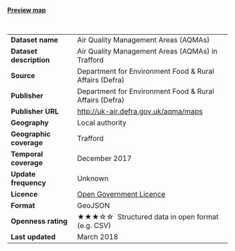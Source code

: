 <strong>[Preview map](https://www.trafforddatalab.io/spatial_data/AQMA/trafford_aqma_styled.geojson)</strong>

</br>

<table>
<colgroup>
<col style="text-align:left;"/>
<col style="text-align:left;"/>
</colgroup>

<tbody>
<tr>
	<td style="text-align:left;"><strong>Dataset name</strong></td>
	<td style="text-align:left;">Air Quality Management Areas (AQMAs)</td>
</tr>
<tr>
	<td style="text-align:left;"><strong>Dataset description</strong></td>
	<td style="text-align:left;">Air Quality Management Areas (AQMAs) in Trafford</td>
</tr>
<tr>
	<td style="text-align:left;"><strong>Source</strong></td>
	<td style="text-align:left;">Department for Environment Food & Rural Affairs (Defra)</td>
</tr>
<tr>
	<td style="text-align:left;"><strong>Publisher</strong></td>
	<td style="text-align:left;">Department for Environment Food & Rural Affairs (Defra)</td>
</tr>
<tr>
	<td style="text-align:left;"><strong>Publisher URL</strong></td>
	<td style="text-align:left;"><a href="http://uk-air.defra.gov.uk/aqma/maps">http://uk-air.defra.gov.uk/aqma/maps
</a></td>
</tr>
<tr>
	<td style="text-align:left;"><strong>Geography</strong></td>
	<td style="text-align:left;">Local authority</td>
</tr>
<tr>
	<td style="text-align:left;"><strong>Geographic coverage</strong></td>
	<td style="text-align:left;">Trafford</td>
</tr>
<tr>
	<td style="text-align:left;"><strong>Temporal coverage</strong></td>
	<td style="text-align:left;">December 2017</td>
</tr>
<tr>
	<td style="text-align:left;"><strong>Update frequency</strong></td>
	<td style="text-align:left;">Unknown</td>
</tr>
<tr>
	<td style="text-align:left;"><strong>Licence</strong></td>
	<td style="text-align:left;"><a href="http://www.nationalarchives.gov.uk/doc/open-government-licence/version/3/">Open Government Licence</a></td>
</tr>
<tr>
	<td style="text-align:left;"><strong>Format</strong></td>
	<td style="text-align:left;">GeoJSON</td>
</tr>
<tr>
	<td style="text-align:left;"><strong>Openness rating</strong></td>
	<td style="text-align:left;">&#9733&#9733&#9733&#9734&#9734&nbsp; Structured data in open format (e.g. CSV)</td>
</tr>
<tr>
	<td style="text-align:left;"><strong>Last updated</strong></td>
	<td style="text-align:left;">March 2018</td>
</tr>
</tbody>
</table>
